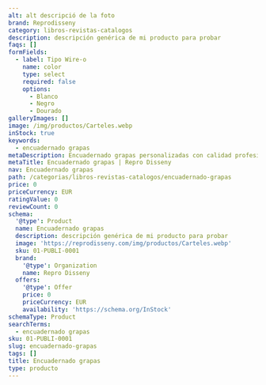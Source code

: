```yaml
---
alt: alt descripció de la foto
brand: Reprodisseny
category: libros-revistas-catalogos
description: descripción genérica de mi producto para probar
faqs: []
formFields:
  - label: Tipo Wire-o
    name: color
    type: select
    required: false
    options:
      - Blanco
      - Negro
      - Dourado
galleryImages: []
image: /img/productos/Carteles.webp
inStock: true
keywords:
  - encuadernado grapas
metaDescription: Encuadernado grapas personalizadas con calidad profesional en Cataluña.
metaTitle: Encuadernado grapas | Repro Disseny
nav: Encuadernado grapas
path: /categorias/libros-revistas-catalogos/encuadernado-grapas
price: 0
priceCurrency: EUR
ratingValue: 0
reviewCount: 0
schema:
  '@type': Product
  name: Encuadernado grapas
  description: descripción genérica de mi producto para probar
  image: 'https://reprodisseny.com/img/productos/Carteles.webp'
  sku: 01-PUBLI-0001
  brand:
    '@type': Organization
    name: Repro Disseny
  offers:
    '@type': Offer
    price: 0
    priceCurrency: EUR
    availability: 'https://schema.org/InStock'
schemaType: Product
searchTerms:
  - encuadernado grapas
sku: 01-PUBLI-0001
slug: encuadernado-grapas
tags: []
title: Encuadernado grapas
type: producto
---
```


